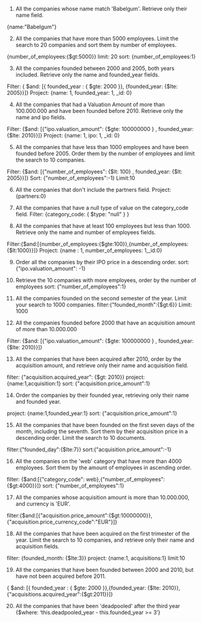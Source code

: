 1. All the companies whose name match 'Babelgum'. Retrieve only their name field.

{name:"Babelgum"}

2. All the companies that have more than 5000 employees. Limit the search to 20 companies and sort them by number of employees.

{number_of_employees:{$gt:5000}}
limit: 20
sort: {number_of_employees:1}

3. All the companies founded between 2000 and 2005, both years included. Retrieve only the name and founded_year fields.

Filter: { $and: [{ founded_year : { $gte: 2000 }}, {founded_year: {$lte: 2005}}]}
Project: {name: 1, founded_year: 1, _id: 0}

4. All the companies that had a Valuation Amount of more than 100.000.000 and have been founded before 2010. Retrieve only the name and ipo fields.

Filter: {$and: [{"ipo.valuation_amount": {$gte: 100000000 } , founded_year: {$lte: 2010}}]} 
Project: {name: 1, ipo: 1, _id: 0}

5. All the companies that have less than 1000 employees and have been founded before 2005. Order them by the number of employees and limit the search to 10 companies.

Filter: {$and: [{"number_of_employees": {$lt: 100} , founded_year: {$lt: 2005}}]}
Sort: {"number_of_employees":-1}
Limit:10

6. All the companies that don't include the partners field.
Project: {partners:0}

7. All the companies that have a null type of value on the category_code field.
 Filter: {category_code: { $type: "null" } }

8. All the companies that have at least 100 employees but less than 1000. Retrieve only the name and number of employees fields.

Filter:{$and:[{number_of_employees:{$gte:100}},{number_of_employees:{$lt:1000}}]}
Project: {name : 1, number_of_employees: 1,_id:0}

9. Order all the companies by their IPO price in a descending order.
sort: {"ipo.valuation_amount": -1}

10. Retrieve the 10 companies with more employees, order by the number of employees
sort: {"number_of_employees":1}

11. All the companies founded on the second semester of the year. Limit your search to 1000 companies.
filter:{"founded_month":{$gt:6}}
Limit: 1000

12. All the companies founded before 2000 that have an acquisition amount of more than 10.000.000

Filter: {$and: [{"ipo.valuation_amount": {$gte: 100000000 } , founded_year: {$lte: 2010}}]}

13. All the companies that have been acquired after 2010, order by the acquisition amount, and retrieve only their name and acquisition field.

filter: {"acquisition.acquired_year": {$gt: 2010}}
project: {name:1,acquisition:1}
sort: {"acquisition.price_amount":1}

14. Order the companies by their founded year, retrieving only their name and founded year.

project: {name:1,founded_year:1}
sort: {"acquisition.price_amount":1}

15. All the companies that have been founded on the first seven days of the month, including the seventh. Sort them by their acquisition price in a descending order. Limit the search to 10 documents.

filter:{"founded_day":{$lte:7}}
sort:{"acquisition.price_amount":-1}

16. All the companies on the 'web' category that have more than 4000 employees. Sort them by the amount of employees in ascending order.

filter: {$and:[{"category_code": web},{"number_of_employees":{$gt:4000}}]}
sort: {"number_of_employees":1}

17. All the companies whose acquisition amount is more than 10.000.000, and currency is 'EUR'.

filter:{$and:[{"acquisition.price_amount":{$gt:10000000}},{"acquisition.price_currency_code":"EUR"}]}

18. All the companies that have been acquired on the first trimester of the year. Limit the search to 10 companies, and retrieve only their name and acquisition fields.

filter: {founded_month: {$lte:3}}
project: {name:1, acquisitions:1}
limit:10

19. All the companies that have been founded between 2000 and 2010, but have not been acquired before 2011.

{ $and: [{ founded_year : { $gte: 2000 }},{founded_year: {$lte: 2010}},{"acquisitions.acquired_year":{$gt:2011}}]}

20. All the companies that have been 'deadpooled' after the third year
{$where: ‘this.deadpooled_year - this.founded_year >= 3’}

